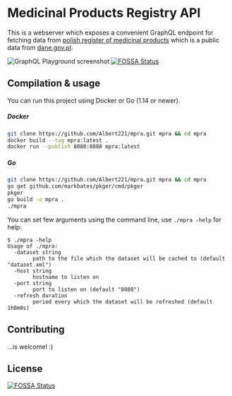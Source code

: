 # Medicinal Products Registry API

This is a webserver which exposes a convenient GraphQL endpoint for fetching data from [polish register of medicinal products][registry] which is a public data from [dane.gov.pl].

![GraphQL Playground screenshot][api-screenshot]
[![FOSSA Status](https://app.fossa.io/api/projects/git%2Bgithub.com%2FAlbert221%2Fmpra.svg?type=shield)](https://app.fossa.io/projects/git%2Bgithub.com%2FAlbert221%2Fmpra?ref=badge_shield)

## Compilation & usage

You can run this project using Docker or Go (1.14 or newer).

##### Docker

```bash
git clone https://github.com/Albert221/mpra.git mpra && cd mpra
docker build --tag mpra:latest .
docker run --publish 8080:8080 mpra:latest
```


##### Go

```bash
git clone https://github.com/Albert221/mpra.git mpra && cd mpra
go get github.com/markbates/pkger/cmd/pkger
pkger
go build -o mpra .
./mpra
```

You can set few arguments using the command line, use `./mpra -help` for help:

```
$ ./mpra -help
Usage of ./mpra:
  -dataset string
        path to the file which the dataset will be cached to (default "dataset.xml")
  -host string
        hostname to listen on
  -port string
        port to listen on (default "8080")
  -refresh duration
        period every which the dataset will be refreshed (default 1h0m0s)
```

## Contributing

...is welcome! :)

[registry]: https://dane.gov.pl/dataset/397/resource/1851
[dane.gov.pl]: https://dane.gov.pl
[api-screenshot]: https://i.imgur.com/gfoPieX.png


## License
[![FOSSA Status](https://app.fossa.io/api/projects/git%2Bgithub.com%2FAlbert221%2Fmpra.svg?type=large)](https://app.fossa.io/projects/git%2Bgithub.com%2FAlbert221%2Fmpra?ref=badge_large)